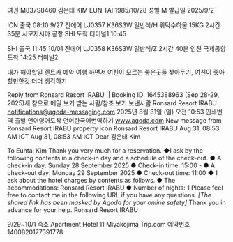 여권 
M837S8460
김은태 KIM EUN TAI 
1985/10/28
성별 M
발급일 2025/9/2

ICN 출국 08:10 9/27 진에어 LJ0357 K36S3W 일반석/H 위탁수하물 15KG 2시간35분 시모지시마 공항 SHI 도착 터미널1 10:45

SHI 출국 11:45 10/01 진에어 LJ0358 K36S3W 일반석/Z 2시간 40분 인천 국제공항 도착 14:25 터미널2




내가 해야할일 렌트카 예약 여행 하면서 여친이 모르는 좋은곳들 찾아두기, 여친이 좋아할만한것 더더 생각하기






Reply from Ronsard Resort IRABU || Booking ID: 1645388963 (Sep 28-29, 2025)새 창으로 메일 보기
받는 사람/참조 보기
보낸사람
Ronsard Resort IRABU <notifications@agoda-messaging.com>
2025년 8월 31일 (일) 오전 10:53
인쇄번역
출발 언어영어도착 언어한국어번역하기
www.agoda.com
New message from Ronsard Resort IRABU
property icon	Ronsard Resort IRABU Aug 31, 08:53 AM ICT	Aug 31, 08:53 AM ICT
Dear 김은태 Kim


To Euntai Kim Thank you very much for a reservation. ◆I ask by the following contents in a check-in day and a schedule of the check-out. ● A check-in day: Sunday 28 September 2025 ● Check-in time: 15:00 - ● A check-out day: Monday 29 September 2025 ● Check-out time: 11:00 ◆ I ask about the hotel charges by contents as follows. ● The accommodations: Ronsard Resort IRABU ● Number of nights: 1 Please feel free to contact me in the following URL if you have any questions. *[The shared link has been masked by Agoda for your online safety]* Thank you in advance for your help. Ronsard Resort IRABU




9/29~10/1 숙소 Apartment Hotel 11 Miyakojima Trip.com 예약번호 1400820177391778